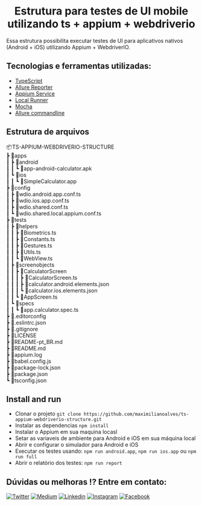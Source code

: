 <h1 align="center">Estrutura para testes de UI mobile utilizando ts + appium + webdriverio</h1>

<p>Essa estrutura possibilita executar testes de UI para aplicativos nativos (Android + iOS) utilizando Appium + WebdriverIO.<p>

## Tecnologias e ferramentas utilizadas:

- [TypeScript](https://www.typescriptlang.org/)
- [Allure Reporter](https://www.npmjs.com/package/@wdio/allure-reporter)
- [Appium Service](https://www.npmjs.com/package/@wdio/appium-service)
- [Local Runner](https://www.npmjs.com/package/@wdio/local-runner)
- [Mocha](https://www.npmjs.com/package/@wdio/mocha-framework)
- [Allure commandline](https://www.npmjs.com/package/allure-commandline)

## Estrutura de arquivos

📦TS-APPIUM-WEBDRIVERIO-STRUCTURE  
 ┣ 📂apps  
 ┃ ┣ 📂android  
 ┃ ┃ ┗ 📜app-android-calculator.apk  
 ┃ ┗ 📂ios  
 ┃ ┃ ┗ 📜SimpleCalculator.app  
 ┣ 📂config  
 ┃ ┣ 📜wdio.android.app.conf.ts  
 ┃ ┣ 📜wdio.ios.app.conf.ts  
 ┃ ┣ 📜wdio.shared.conf.ts  
 ┃ ┗ 📜wdio.shared.local.appium.conf.ts  
 ┣ 📂tests  
 ┃ ┣ 📂helpers  
 ┃ ┃ ┣ 📜Biometrics.ts  
 ┃ ┃ ┣ 📜Constants.ts  
 ┃ ┃ ┣ 📜Gestures.ts  
 ┃ ┃ ┣ 📜Utils.ts  
 ┃ ┃ ┗ 📜WebView.ts  
 ┃ ┣ 📂screenobjects  
 ┃ ┃ ┣ 📂CalculatorScreen  
 ┃ ┃ ┃ ┣ 📜CalculatorScreen.ts  
 ┃ ┃ ┃ ┣ 📜calculator.android.elements.json  
 ┃ ┃ ┃ ┗ 📜calculator.ios.elements.json  
 ┃ ┃ ┗ 📜AppScreen.ts  
 ┃ ┗ 📂specs  
 ┃ ┃ ┗ 📜app.calculator.spec.ts  
 ┣ 📜.editorconfig  
 ┣ 📜.eslintrc.json  
 ┣ 📜.gitignore  
 ┣ 📜LICENSE  
 ┣ 📜README-pt_BR.md  
 ┣ 📜README.md  
 ┣ 📜appium.log  
 ┣ 📜babel.config.js  
 ┣ 📜package-lock.json  
 ┣ 📜package.json  
 ┗ 📜tsconfig.json  

## Install and run

- Clonar o projeto `git clone https://github.com/maximilianoalves/ts-appium-webdriverio-structure.git`
- Instalar as dependencias `npm install`
- Instalar o Appium em sua maquina locasl
- Setar as variaveis de ambiente para Android e iOS em sua máquina local
- Abrir e configurar o simulador para Android e iOS
- Executar os testes usando: `npm run android.app`, `npm run ios.app` ou `npm run full`
- Abrir o relatório dos testes: `npm run report`


## Dúvidas ou melhoras !? Entre em contato: 

[![Twitter](https://badgen.net/badge/Twitter/%40max_dacruz?icon=twitter)](https://twitter.com/max_dacruz) [![Medium](https://badgen.net/badge/Medium/%40maximilianoalves?icon=medium)](https://medium.com/@maximilianoalves) [![Linkedin](https://badgen.net/badge/Linkedin/maximilianodacruz?icon=linkedin)](https://www.linkedin.com/in/maximilianodacruz/) [![Instagram](https://badgen.net/badge/Instagram/max_dacruz?icon=instagram)](https://www.instagram.com/max_dacruz/) [![Facebook](https://badgen.net/badge/Facebook/maximilianoalvesdacruz?icon=facebook)](https://www.facebook.com/maximilianoalvesdacruz)
